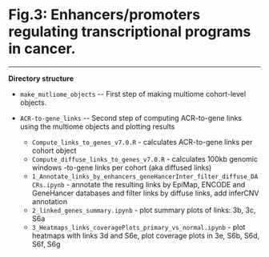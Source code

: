 # Fig.3: Enhancers/promoters regulating transcriptional programs in cancer.

---

**Directory structure**

* `make_mutliome_objects` -- First step of making multiome cohort-level objects.

* `ACR-to-gene_links` -- Second step of computing ACR-to-gene links using the multiome objects and plotting results
  * `Compute_links_to_genes_v7.0.R` - calculates ACR-to-gene links per cohort object
  * `Compute_diffuse_links_to_genes_v7.0.R` - calculates 100kb genomic windows -to-gene links per cohort (aka diffused links)
  * `1_Annotate_links_by_enhancers_geneHancerInter_filter_diffuse_DACRs.ipynb` - annotate the resulting links by EpiMap, ENCODE and GeneHancer databases and filter links by diffuse links, add inferCNV annotation
  * `2_linked_genes_summary.ipynb` - plot summary plots of links: 3b, 3c, S6a
  * `3_Heatmaps_links_coveragePlots_primary_vs_normal.ipynb` - plot heatmaps with links 3d and S6e, plot coverage plots in 3e, S6b, S6d, S6f, S6g
